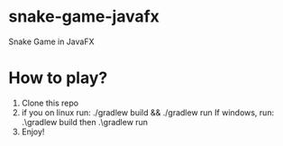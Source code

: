 # snake-game-javafx
Snake Game in JavaFX
# How to play?
1. Clone this repo
2. if you on linux run: ./gradlew build && ./gradlew run If windows, run: .\gradlew build then .\gradlew run
3. Enjoy!
